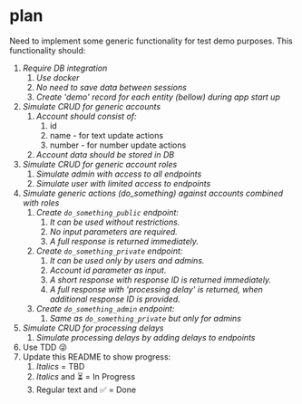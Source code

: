 # plan

Need to implement some generic functionality for test demo purposes. This
functionality should:

1. _Require DB integration_
    1. _Use docker_
    1. _No need to save data between sessions_
    1. _Create 'demo' record for each entity (bellow) during app start up_
1. _Simulate CRUD for generic accounts_
    1. _Account should consist of:_
        1. id
        1. name - for text update actions
        1. number - for number update actions
    1. _Account data should be stored in DB_
1. _Simulate CRUD for generic account roles_
    1. _Simulate admin with access to all endpoints_
    1. _Simulate user with limited access to endpoints_
1. _Simulate generic actions (do_something) against accounts combined with roles_
    1. _Create `do_something_public` endpoint:_
        1. _It can be used without restrictions._
        1. _No input parameters are required._
        1. _A full response is returned immediately._
    1. _Create `do_something_private` endpoint:_
        1. _It can be used only by users and admins._
        1. _Account id parameter as input._
        1. _A short response with response ID is returned immediately._
        1. _A full response with 'processing delay' is returned, when additional
           response ID is provided._
    1. _Create `do_something_admin` endpoint:_
        1. _Same as `do_something_private` but only for admins_
1. _Simulate CRUD for processing delays_
    1. _Simulate processing delays by adding delays to endpoints_
1. Use TDD :stuck_out_tongue_winking_eye:
1. Update this README to show progress:
    1. _Italics_ = TBD
    1. _Italics_ and :hourglass_flowing_sand: = In Progress
    1. Regular text and :white_check_mark: = Done

